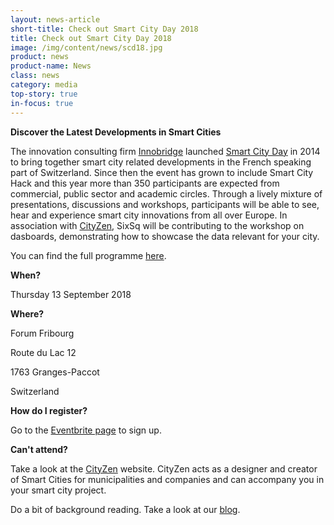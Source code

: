 ```yaml
---
layout: news-article
short-title: Check out Smart City Day 2018
title: Check out Smart City Day 2018
image: /img/content/news/scd18.jpg
product: news
product-name: News
class: news
category: media
top-story: true
in-focus: true
---
```


**Discover the Latest Developments in Smart Cities**

The innovation consulting firm [Innobridge](http://www.innobridge.com/) launched [Smart City Day](http://www.smartcityday.ch/) in 2014 to bring together smart city related developments in the French speaking part of Switzerland. Since then the event has grown to include Smart City Hack and this year more than 350 participants are expected from commercial, public sector and academic circles. Through a lively mixture of presentations, discussions and workshops, participants will be able to see, hear and experience smart city innovations from all over Europe. In association with [CityZen](http://www.cityzen.ch/cityzen_en.html), SixSq will be contributing to the workshop on dasboards, demonstrating how to showcase the data relevant for your city. 

You can find the full programme [here](http://www.smartcityday.ch/uploads/7/9/6/8/79685662/scd18_-_programme_smart_city_day_2018.pdf).

**When?**

Thursday 13 September 2018

**Where?**

Forum Fribourg

Route du Lac 12

1763 Granges-Paccot

Switzerland

**How do I register?**

Go to the [Eventbrite page](https://www.eventbrite.fr/e/billets-smart-city-day-5-2018-fribourg-villes-intelligentes-a-quel-point-46666421523) to sign up.	



**Can't attend?**

Take a look at the [CityZen](http://www.cityzen.ch/cityzen_en.html) website. CityZen acts as a designer and creator of Smart Cities for municipalities and companies and can accompany you in your smart city project. 

Do a bit of background reading. Take a look at our [blog](http://media.sixsq.com/blog/what-is-a-smart-city).